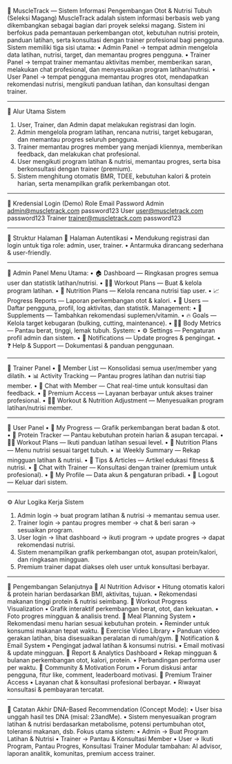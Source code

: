 💪 MuscleTrack — Sistem Informasi Pengembangan Otot & Nutrisi Tubuh (Seleksi Magang)
MuscleTrack adalah sistem informasi berbasis web yang dikembangkan sebagai bagian dari proyek seleksi magang.
Sistem ini berfokus pada pemantauan perkembangan otot, kebutuhan nutrisi protein, panduan latihan, serta konsultasi dengan trainer profesional bagi pengguna.
Sistem memiliki tiga sisi utama:
•	Admin Panel → tempat admin mengelola data latihan, nutrisi, target, dan memantau progres pengguna.
•	Trainer Panel → tempat trainer memantau aktivitas member, memberikan saran, melakukan chat profesional, dan menyesuaikan program latihan/nutrisi.
•	User Panel → tempat pengguna memantau progres otot, mendapatkan rekomendasi nutrisi, mengikuti panduan latihan, dan konsultasi dengan trainer.
________________________________________
🧭 Alur Utama Sistem
1.	User, Trainer, dan Admin dapat melakukan registrasi dan login.
2.	Admin mengelola program latihan, rencana nutrisi, target kebugaran, dan memantau progres seluruh pengguna.
3.	Trainer memantau progres member yang menjadi kliennya, memberikan feedback, dan melakukan chat profesional.
4.	User mengikuti program latihan & nutrisi, memantau progres, serta bisa berkonsultasi dengan trainer (premium).
5.	Sistem menghitung otomatis BMR, TDEE, kebutuhan kalori & protein harian, serta menampilkan grafik perkembangan otot.
________________________________________
🔐 Kredensial Login (Demo)
Role	Email	Password
Admin	admin@muscletrack.com	password123
User	user@muscletrack.com	password123
Trainer	trainer@muscletrack.com	password123
________________________________________
🧱 Struktur Halaman
🔸 Halaman Autentikasi
•	Mendukung registrasi dan login untuk tiga role: admin, user, trainer.
•	Antarmuka dirancang sederhana & user-friendly.
________________________________________
🔸 Admin Panel
Menu Utama:
•	🏠 Dashboard — Ringkasan progres semua user dan statistik latihan/nutrisi.
•	🏋️‍♂️ Workout Plans — Buat & kelola program latihan.
•	🍗 Nutrition Plans — Kelola rencana nutrisi tiap user.
•	📈 Progress Reports — Laporan perkembangan otot & kalori.
•	👥 Users — Daftar pengguna, profil, log aktivitas, dan statistik.
Management:
•	💊 Supplements — Tambahkan rekomendasi suplemen/vitamin.
•	🔥 Goals — Kelola target kebugaran (bulking, cutting, maintenance).
•	🧍‍♂️ Body Metrics — Pantau berat, tinggi, lemak tubuh.
System:
•	⚙️ Settings — Pengaturan profil admin dan sistem.
•	🔔 Notifications — Update progres & pengingat.
•	❓ Help & Support — Dokumentasi & panduan penggunaan.
________________________________________
🔸 Trainer Panel
•	👥 Member List — Konsolidasi semua user/member yang dilatih.
•	📊 Activity Tracking — Pantau progres latihan dan nutrisi tiap member.
•	💬 Chat with Member — Chat real-time untuk konsultasi dan feedback.
•	💎 Premium Access — Layanan berbayar untuk akses trainer profesional.
•	🏋️‍♂️ Workout & Nutrition Adjustment — Menyesuaikan program latihan/nutrisi member.
________________________________________
🔸 User Panel
•	💪 My Progress — Grafik perkembangan berat badan & otot.
•	🥩 Protein Tracker — Pantau kebutuhan protein harian & asupan tercapai.
•	🏋️‍♀️ Workout Plans — Ikuti panduan latihan sesuai level.
•	🥗 Nutrition Plans — Menu nutrisi sesuai target tubuh.
•	📊 Weekly Summary — Rekap mingguan latihan & nutrisi.
•	🧠 Tips & Articles — Artikel edukasi fitness & nutrisi.
•	💬 Chat with Trainer — Konsultasi dengan trainer (premium untuk profesional).
•	👤 My Profile — Data akun & pengaturan pribadi.
•	🚪 Logout — Keluar dari sistem.
________________________________________
⚙️ Alur Logika Kerja Sistem
1.	Admin login → buat program latihan & nutrisi → memantau semua user.
2.	Trainer login → pantau progres member → chat & beri saran → sesuaikan program.
3.	User login → lihat dashboard → ikuti program → update progres → dapat rekomendasi nutrisi.
4.	Sistem menampilkan grafik perkembangan otot, asupan protein/kalori, dan ringkasan mingguan.
5.	Premium trainer dapat diakses oleh user untuk konsultasi berbayar.
________________________________________
🧩 Pengembangan Selanjutnya
🔹 AI Nutrition Advisor
•	Hitung otomatis kalori & protein harian berdasarkan BMI, aktivitas, tujuan.
•	Rekomendasi makanan tinggi protein & nutrisi seimbang.
🔹 Workout Progress Visualization
•	Grafik interaktif perkembangan berat, otot, dan kekuatan.
•	Foto progres mingguan & analisis trend.
🔹 Meal Planning System
•	Rekomendasi menu harian sesuai kebutuhan protein.
•	Reminder untuk konsumsi makanan tepat waktu.
🔹 Exercise Video Library
•	Panduan video gerakan latihan, bisa disesuaikan peralatan di rumah/gym.
🔹 Notification & Email System
•	Pengingat jadwal latihan & konsumsi nutrisi.
•	Email motivasi & update mingguan.
🔹 Report & Analytics Dashboard
•	Rekap mingguan & bulanan perkembangan otot, kalori, protein.
•	Perbandingan performa user per waktu.
🔹 Community & Motivation Forum
•	Forum diskusi antar pengguna, fitur like, comment, leaderboard motivasi.
🔹 Premium Trainer Access
•	Layanan chat & konsultasi profesional berbayar.
•	Riwayat konsultasi & pembayaran tercatat.
________________________________________
🧠 Catatan Akhir
DNA-Based Recommendation (Concept Mode):
•	User bisa unggah hasil tes DNA (misal: 23andMe).
•	Sistem menyesuaikan program latihan & nutrisi berdasarkan metabolisme, potensi pertumbuhan otot, toleransi makanan, dsb.
Fokus utama sistem:
•	Admin → Buat Program Latihan & Nutrisi
•	Trainer → Pantau & Konsultasi Member
•	User → Ikuti Program, Pantau Progres, Konsultasi Trainer
Modular tambahan: AI advisor, laporan analitik, komunitas, premium access trainer.
